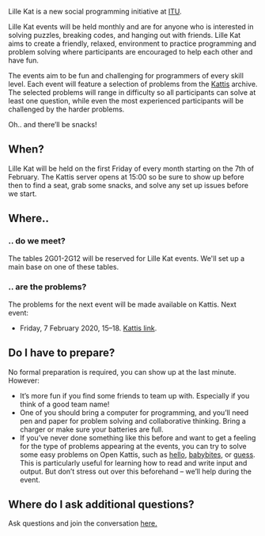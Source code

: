 Lille Kat is a new social programming initiative at [ITU](https://www.itu.dk).

Lille Kat events will be held monthly and are for anyone who is interested in solving puzzles, breaking codes, and hanging out with friends. Lille Kat aims to create a friendly, relaxed, environment to practice programming and problem solving where participants are encouraged to help each other and have fun.

The events aim to be fun and challenging for programmers of every skill level. Each event will feature a selection of problems from the [Kattis](https://www.open.kattis.com ) archive. The selected problems will range in difficulty so all participants can solve at least one question, while even the most experienced participants will be challenged by the harder problems.

Oh.. and there’ll be snacks!

## When?

Lille Kat will be held on the first Friday of every month starting on the 7th of February. The Kattis server opens at 15:00 so be sure to show up before then to find a seat, grab some snacks, and solve any set up issues before we start.

## Where..

### .. do we meet?

The tables 2G01-2G12 will be reserved for Lille Kat events. We'll set up a main base on one of these tables.

### .. are the problems?

The problems for the next event will be made available on Kattis. Next event:

* Friday, 7 February 2020, 15–18. [Kattis link](https://open.kattis.com/contests/ncvy89).

## Do I have to prepare?

No formal preparation is required, you can show up at the last minute.
However:

* It’s more fun if you find some friends to team up with. Especially if you think of a good team name!
* One of you should bring a computer for programming, and you’ll need pen and paper for problem solving and collaborative thinking. Bring a charger or make sure your batteries are full.
* If you’ve never done something like this before and want to get a feeling for the type of problems appearing at the events, you can try to solve some easy problems on Open Kattis, such as [hello](https://open.kattis.com/problems/hello), [babybites](https://open.kattis.com/problems/babybites), or [guess](https://open.kattis.com/problems/guess).
This is particularly useful for learning how to read and write input and output. But don’t stress out over this beforehand – we’ll help during the event.

## Where do I ask additional questions?

Ask questions and join the conversation [here.](https://talk.itu.dk/channel/lillekat)
